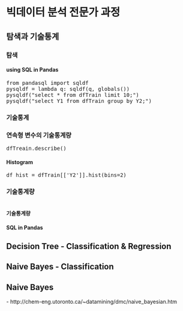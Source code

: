 <h1>빅데이터 분석 전문가 과정</h1>
<h2>탐색과 기술통계</h2>
<h3>탐색</h3>

<h4>using SQL in Pandas</h4>
<pre>
from pandasql import sqldf
pysqldf = lambda q: sqldf(q, globals())
pysqldf("select * from dfTrain limit 10;")
pysqldf("select Y1 from dfTrain group by Y2;")
</pre>


<h3>기술통계</h3>

<h3>연속형 변수의 기술통계량</h3>
<pre>
dfTreain.describe()
</pre>


<h4>Histogram</h4>
<pre>
df_hist = dfTrain[['Y2']].hist(bins=2)
</pre>

<h3>기술통계량</h3>
<pre>
</pre>




<h4>기술통계량</h4>

<h4>SQL in Pandas</h4>

<h2>Decision Tree - Classification & Regression</h2>

<h2>Naive Bayes - Classification</h2>




<h2>Naive Bayes</h2>
- http://chem-eng.utoronto.ca/~datamining/dmc/naive_bayesian.htm

